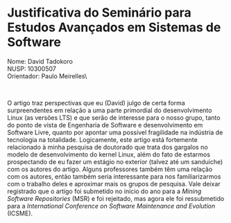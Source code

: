 # Justificativa do Seminário para Estudos Avançados em Sistemas de Software

Nome: David Tadokoro\
NUSP: 10300507\
Orientador: Paulo Meirelles\

<br>

O artigo traz perspectivas que eu (David) julgo de certa forma surpreendentes em
relação a uma parte primordial do desenvolvimento Linux (as versões LTS) e que
serão de interesse para o nosso grupo, tanto do ponto de vista de Engenharia de
Software e desenvolvimento em Software Livre, quanto por apontar uma possível
fragilidade na indústria de tecnologia na totalidade. Logicamente, este artigo
está fortemente relacionado à minha pesquisa de doutorado que trata dos gargalos
no modelo de desenvolvimento do kernel Linux, além do fato de estarmos
prospectando de eu fazer um estágio no exterior (talvez até um sanduíche) com os
autores do artigo. Alguns professores também têm uma relação com os autores,
então também seria interessante para nos familiarizarmos com o trabalho deles e
aproximar mais os grupos de pesquisa. Vale deixar registrado que o artigo foi
submetido no início do ano para a _Mining Software Repositories_ (MSR) e foi
rejeitado, mas agora ele foi ressubmetido para a _International Conference on
Software Maintenance and Evolution_ (ICSME).

